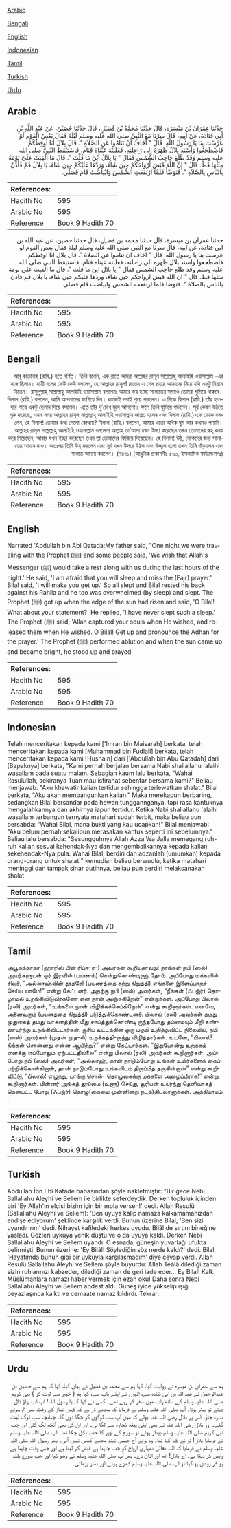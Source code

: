[Arabic](#arabic)

[Bengali](#bengali)

[English](#english)

[Indonesian](#indonesian)

[Tamil](#tamil)

[Turkish](#turkish)

[Urdu](#urdu)

## Arabic


<div dir="rtl" lang="ar" style={{fontSize:'larger',backgroundColor:'#f8f9fa',padding:20}}>
حَدَّثَنَا عِمْرَانُ بْنُ مَيْسَرَةَ، قَالَ حَدَّثَنَا مُحَمَّدُ بْنُ فُضَيْلٍ، قَالَ حَدَّثَنَا حُصَيْنٌ، عَنْ عَبْدِ اللَّهِ بْنِ أَبِي قَتَادَةَ، عَنْ أَبِيهِ، قَالَ سِرْنَا مَعَ النَّبِيِّ صلى الله عليه وسلم لَيْلَةً فَقَالَ بَعْضُ الْقَوْمِ لَوْ عَرَّسْتَ بِنَا يَا رَسُولَ اللَّهِ‏.‏ قَالَ ‏"‏ أَخَافُ أَنْ تَنَامُوا عَنِ الصَّلاَةِ ‏"‏‏.‏ قَالَ بِلاَلٌ أَنَا أُوقِظُكُمْ‏.‏ فَاضْطَجَعُوا وَأَسْنَدَ بِلاَلٌ ظَهْرَهُ إِلَى رَاحِلَتِهِ، فَغَلَبَتْهُ عَيْنَاهُ فَنَامَ، فَاسْتَيْقَظَ النَّبِيُّ صلى الله عليه وسلم وَقَدْ طَلَعَ حَاجِبُ الشَّمْسِ فَقَالَ ‏"‏ يَا بِلاَلُ أَيْنَ مَا قُلْتَ ‏"‏‏.‏ قَالَ مَا أُلْقِيَتْ عَلَىَّ نَوْمَةٌ مِثْلُهَا قَطُّ‏.‏ قَالَ ‏"‏ إِنَّ اللَّهَ قَبَضَ أَرْوَاحَكُمْ حِينَ شَاءَ، وَرَدَّهَا عَلَيْكُمْ حِينَ شَاءَ، يَا بِلاَلُ قُمْ فَأَذِّنْ بِالنَّاسِ بِالصَّلاَةِ ‏"‏‏.‏ فَتَوَضَّأَ فَلَمَّا ارْتَفَعَتِ الشَّمْسُ وَابْيَاضَّتْ قَامَ فَصَلَّى‏.‏
</div>
<div style={{backgroundColor:'#f8f9fa',padding:20, marginBottom: 10}}><table> <thead> <tr> <th>References:</th> <th></th> </tr> </thead> <tbody><tr><td>Hadith No</td><td>595</td></tr><tr><td>Arabic No</td><td>595</td></tr><tr><td>Reference</td><td>Book 9 Hadith 70</td></tr></tbody></table></div>


<div dir="rtl" lang="ar" style={{fontSize:'larger',backgroundColor:'#f8f9fa',padding:20}}>
حدثنا عمران بن ميسرة، قال حدثنا محمد بن فضيل، قال حدثنا حصين، عن عبد الله بن ابي قتادة، عن ابيه، قال سرنا مع النبي صلى الله عليه وسلم ليلة فقال بعض القوم لو عرست بنا يا رسول الله. قال " اخاف ان تناموا عن الصلاة ". قال بلال انا اوقظكم. فاضطجعوا واسند بلال ظهره الى راحلته، فغلبته عيناه فنام، فاستيقظ النبي صلى الله عليه وسلم وقد طلع حاجب الشمس فقال " يا بلال اين ما قلت ". قال ما القيت على نومة مثلها قط. قال " ان الله قبض ارواحكم حين شاء، وردها عليكم حين شاء، يا بلال قم فاذن بالناس بالصلاة ". فتوضا فلما ارتفعت الشمس وابياضت قام فصلى
</div>
<div style={{backgroundColor:'#f8f9fa',padding:20, marginBottom: 10}}><table> <thead> <tr> <th>References:</th> <th></th> </tr> </thead> <tbody><tr><td>Hadith No</td><td>595</td></tr><tr><td>Arabic No</td><td>595</td></tr><tr><td>Reference</td><td>Book 9 Hadith 70</td></tr></tbody></table></div>

## Bengali


<div dir="rtl" lang="bn" style={{fontSize:'larger',backgroundColor:'#f8f9fa',padding:20}}>
আবূ কাতাদাহ্ (রাযি.) হতে বর্ণিত। তিনি বলেন, এক রাতে আমরা আল্লাহর রাসূল সাল্লাল্লাহু আলাইহি ওয়াসাল্লাম -এর সঙ্গে ছিলাম। যাত্রী দলের কেউ কেউ বললেন, হে আল্লাহর রাসূল! রাতের এ শেষ প্রহরে আমাদের নিয়ে যদি একটু বিশ্রাম নিতেন। রাসুলুল্লাহ্ সাল্লাল্লাহু আলাইহি ওয়াসাল্লাম বললেনঃ আমার ভয় হচ্ছে সালাতের সময়ও তোমরা ঘুমিয়ে থাকবে। বিলাল (রাযি.) বললেন, আমি আপনাদের জাগিয়ে দিব। কাজেই সবাই শুয়ে পড়লেন। এ দিকে বিলাল (রাযি.) তাঁর হাওদার গায়ে একটু হেলান দিয়ে বসলেন। এতে তাঁর দু’চোখ মুদে আসলো। ফলে তিনি ঘুমিয়ে পড়লেন। সূর্য কেবল উঠতে শুরু করেছে, এমন সময় আল্লাহর রাসূল সাল্লাল্লাহু আলাইহি ওয়াসাল্লাম জাগ্রত হলেন এবং বিলাল (রাযি.)-কে ডেকে বললেন, হে বিলাল! তোমার কথা গেলো কোথায়? বিলাল (রাযি.) বললেন, আমার এতো অধিক ঘুম আর কখনও পায়নি। আল্লাহর রাসূল সাল্লাল্লাহু আলাইহি ওয়াসাল্লাম বললেনঃ আল্লাহ্ তা‘আলা যখন ইচ্ছা করেছেন তখন তোমাদের রূহ্ কবয করে নিয়েছেন; আবার যখন ইচ্ছা করেছেন তখন তা তোমাদের ফিরিয়ে দিয়েছেন। হে বিলাল! উঠ, লোকদের জন্য সালাতের আযান দাও। অতঃপর তিনি উযূ করলেন এবং সূর্য যখন উপরে উঠল এবং উজ্জ্বল হলো তখন তিনি দাঁড়ালেন এবং সালাত আদায় করলেন। ­(৭৪৭১) (আধুনিক প্রকাশনীঃ ৫৬০, ইসলামিক ফাউন্ডেশনঃ)
</div>
<div style={{backgroundColor:'#f8f9fa',padding:20, marginBottom: 10}}><table> <thead> <tr> <th>References:</th> <th></th> </tr> </thead> <tbody><tr><td>Hadith No</td><td>595</td></tr><tr><td>Arabic No</td><td>595</td></tr><tr><td>Reference</td><td>Book 9 Hadith 70</td></tr></tbody></table></div>

## English


<div dir="ltr" lang="en" style={{fontSize:'larger',backgroundColor:'#f8f9fa',padding:20}}>
Narrated 'Abdullah bin Abi Qatada:My father said, "One night we were traveling with the Prophet (ﷺ) and some people said, 'We wish that Allah's Messenger (ﷺ) would take a rest along with us during the last hours of the night.' He said, 'I am afraid that you will sleep and miss the (Fajr) prayer.' Bilal said, 'I will make you get up.' So all slept and Bilal rested his back against his Rahila and he too was overwhelmed (by sleep) and slept. The Prophet (ﷺ) got up when the edge of the sun had risen and said, 'O Bilal! What about your statement?' He replied, 'I have never slept such a sleep.' The Prophet (ﷺ) said, 'Allah captured your souls when He wished, and released them when He wished. O Bilal! Get up and pronounce the Adhan for the prayer.' The Prophet (ﷺ) performed ablution and when the sun came up and became bright, he stood up and prayed
</div>
<div style={{backgroundColor:'#f8f9fa',padding:20, marginBottom: 10}}><table> <thead> <tr> <th>References:</th> <th></th> </tr> </thead> <tbody><tr><td>Hadith No</td><td>595</td></tr><tr><td>Arabic No</td><td>595</td></tr><tr><td>Reference</td><td>Book 9 Hadith 70</td></tr></tbody></table></div>

## Indonesian


<div dir="ltr" lang="id" style={{fontSize:'larger',backgroundColor:'#f8f9fa',padding:20}}>
Telah menceritakan kepada kami ['Imran bin Maisarah] berkata, telah menceritakan kepada kami [Muhammad bin Fudlail] berkata, telah menceritakan kepada kami [Hushain] dari ['Abdullah bin Abu Qatadah] dari [Bapaknya] berkata, "Kami pernah berjalan bersama Nabi shallallahu 'alaihi wasallam pada suatu malam. Sebagian kaum lalu berkata, "Wahai Rasulullah, sekiranya Tuan mau istirahat sebentar bersama kami?" Beliau menjawab: "Aku khawatir kalian tertidur sehingga terlewatkan shalat." Bilal berkata, "Aku akan membangunkan kalian." Maka merekapun berbaring, sedangkan Bilal bersandar pada hewan tunggannganya, tapi rasa kantuknya mengalahkannya dan akhirnya iapun tertidur. Ketika Nabi shallallahu 'alaihi wasallam terbangun ternyata matahari sudah terbit, maka beliau pun bersabda: "Wahai Bilal, mana bukti yang kau ucapkan!" Bilal menjawab: "Aku belum pernah sekalipun merasakan kantuk seperti ini sebelumnya." Beliau lalu bersabda: "Sesungguhnya Allah Azza Wa Jalla memegang ruh-ruh kalian sesuai kehendak-Nya dan mengembalikannya kepada kalian sekehendak-Nya pula. Wahai Bilal, berdiri dan adzanlah (umumkan) kepada orang-orang untuk shalat!" kemudian beliau berwudlu, ketika matahari meninggi dan tampak sinar putihnya, beliau pun berdiri melaksanakan shalat
</div>
<div style={{backgroundColor:'#f8f9fa',padding:20, marginBottom: 10}}><table> <thead> <tr> <th>References:</th> <th></th> </tr> </thead> <tbody><tr><td>Hadith No</td><td>595</td></tr><tr><td>Arabic No</td><td>595</td></tr><tr><td>Reference</td><td>Book 9 Hadith 70</td></tr></tbody></table></div>

## Tamil


<div dir="ltr" lang="ta" style={{fontSize:'larger',backgroundColor:'#f8f9fa',padding:20}}>
அபூகத்தாதா (ஹாரிஸ் பின் ரிப்ஈ-ர-) அவர்கள் கூறியதாவது: நாங்கள் நபி (ஸல்) அவர்களுடன் ஓர் இரவில் (பயணம்) சென்றுகொண்டிருந் தோம். அப்போது மக்களில் சிலர், “அல்லாஹ்வின் தூதரே! (பயணத்தை சற்று நிறுத்தி) எங்களை இளைப்பாறச் செய்ய லாமே!” என்று கேட்டனர். அதற்கு நபி (ஸல்) அவர்கள், “நீங்கள் (ஃபஜ்ர்) தொழாமல் உறங்கிவிடுவீர்களோ என நான் அஞ்சுகிறேன்” என்றார்கள். அப்போது பிலால் (ரலி) அவர்கள், “உங்களை நான் விழிக்கச்செய்கிறேன்” என்று கூறினார்கள். எனவே, அனைவரும் (பயனத்தை நிறுத்தி) படுத்துக்கொண்டனர். பிலால் (ரலி) அவர்கள் தமது முதுகைத் தமது வாகனத்தின் மீது சாய்த்துக்கொண்டி ருந்தபோது தம்மையும் மீறி கண்ணயர்ந்து உறங்கிவிட்டார்கள். சூரிய வட்டத்தின் ஒரு பகுதி உதித்துவிட்ட நிலையில், நபி (ஸல்) அவர்கள் (முதன் முத-ல்) உறக்கத்தி-ருந்து விழித்தார்கள். உடனே, “பிலால்! நீங்கள் சொன்னது என்ன ஆயிற்று?” என்று கேட்டார்கள். “இதுபோன்று உறக்கம் எனக்கு எப்போதும் ஏற்பட்டதில்லை” என்று பிலால் (ரலி) அவர்கள் கூறினார்கள். அப்போது நபி (ஸல்) அவர்கள், “அல்லாஹ், தான் நாடும்போது உங்கள் உயிர்களைக் கைப்பற்றிக்கொள்கிறான்; தான் நாடும்போது உங்களிடம் திருப்பித் தருகின்றான்” என்று கூறிவிட்டு, “பிலால்! எழுந்து, பாங்கு சொல்- தொழுகைக்கு மக்களை அழைப்பீராக!” என்று கூறினார்கள். பின்னர் அங்கத் தூய்மை (உளூ) செய்து, சூரியன் உயர்ந்து தெளிவாகத் தென்பட்ட போது (ஃபஜ்ர்) தொழு(கையை முன்னின்று நடத்)திடலானார்கள். அத்தியாயம் :
</div>
<div style={{backgroundColor:'#f8f9fa',padding:20, marginBottom: 10}}><table> <thead> <tr> <th>References:</th> <th></th> </tr> </thead> <tbody><tr><td>Hadith No</td><td>595</td></tr><tr><td>Arabic No</td><td>595</td></tr><tr><td>Reference</td><td>Book 9 Hadith 70</td></tr></tbody></table></div>

## Turkish


<div dir="ltr" lang="tr" style={{fontSize:'larger',backgroundColor:'#f8f9fa',padding:20}}>
Abdullah İbn Ebî Katade babasından şöyle nakletmiştir: "Bir gece Nebi Sallallahu Aleyhi ve Sellem ile birlikte seferdeydik. Derken topluluk içinden biri 'Ey Allah'ın elçisi bizim için bir mola versen!' dedi. Allah Resulü (Sallallahu Aleyhi ve Sellem): 'Ben uyuya kalıp namaza kalkamamanızdan endişe ediyorum' şeklinde karşılık verdi. Bunun üzerine Bilal, 'Ben sizi uyandırırım' dedi. Nihayet kafiledeki herkes uyudu. Bilâl de sırtını bineğine yasladı. Gözleri uykuya yenik düştü ve o da uyuya kaldı. Derken Nebi Sallallahu Aleyhi ve Sellem uyandı. O esnada, güneşin yuvarlağı ufukta belirmişti. Bunun üzerine: 'Ey Bilâl! Söylediğin söz nerde kaldı?' dedi. Bilal, 'Hayatımda bunun gibi bir uykuyla karşılaşmadım' diye cevap verdi. Allah Resulü Sallallahu Aleyhi ve Sellem şöyle buyurdu: Allah Teâlâ dilediği zaman sizin ruhlarınızı kabzeder, dilediği zaman de geri iade eder... Ey Bilal! Kalk Müslümanlara namazı haber vermek için ezan oku! Daha sonra Nebi Sallallahu Aleyhi ve Sellem abdest aldı. Güneş iyice yükselip ışığı beyazlaşınca kalktı ve cemaate namaz kıldırdı. Tekrar:
</div>
<div style={{backgroundColor:'#f8f9fa',padding:20, marginBottom: 10}}><table> <thead> <tr> <th>References:</th> <th></th> </tr> </thead> <tbody><tr><td>Hadith No</td><td>595</td></tr><tr><td>Arabic No</td><td>595</td></tr><tr><td>Reference</td><td>Book 9 Hadith 70</td></tr></tbody></table></div>

## Urdu


<div dir="rtl" lang="ur" style={{fontSize:'larger',backgroundColor:'#f8f9fa',padding:20}}>
ہم سے عمران بن میسرہ نے روایت کیا، کہا ہم سے محمد بن فضیل نے بیان کیا، کہا کہ ہم سے حصین بن عبدالرحمٰن نے عبداللہ بن ابی قتادہ سے، انہوں نے اپنے باپ سے، کہا ہم ( خیبر سے لوٹ کر ) نبی کریم صلی اللہ علیہ وسلم کے ساتھ رات میں سفر کر رہے تھے۔ کسی نے کہا کہ یا رسول اللہ! آپ اب پڑاؤ ڈال دیتے تو بہتر ہوتا۔ آپ صلی اللہ علیہ وسلم نے فرمایا کہ مجھے ڈر ہے کہ کہیں نماز کے وقت بھی تم سوتے نہ رہ جاؤ۔ اس پر بلال رضی اللہ عنہ بولے کہ میں آپ سب لوگوں کو جگا دوں گا۔ چنانچہ سب لوگ لیٹ گئے۔ اور بلال رضی اللہ عنہ نے بھی اپنی پیٹھ کجاوہ سے لگا لی۔ اور ان کی بھی آنکھ لگ گئی اور جب نبی کریم صلی اللہ علیہ وسلم بیدار ہوئے تو سورج کے اوپر کا حصہ نکل چکا تھا۔ آپ صلی اللہ علیہ وسلم نے فرمایا بلال! تو نے کیا کہا تھا۔ وہ بولے آج جیسی نیند مجھے کبھی نہیں آئی۔ پھر رسول اللہ صلی اللہ علیہ وسلم نے فرمایا کہ اللہ تعالیٰ تمہاری ارواح کو جب چاہتا ہے قبض کر لیتا ہے اور جس وقت چاہتا ہے واپس کر دیتا ہے۔ اے بلال! اٹھ اور اذان دے۔ پھر آپ صلی اللہ علیہ وسلم نے وضو کیا اور جب سورج بلند ہو کر روشن ہو گیا تو آپ صلی اللہ علیہ وسلم کھڑے ہوئے اور نماز پڑھائی۔
</div>
<div style={{backgroundColor:'#f8f9fa',padding:20, marginBottom: 10}}><table> <thead> <tr> <th>References:</th> <th></th> </tr> </thead> <tbody><tr><td>Hadith No</td><td>595</td></tr><tr><td>Arabic No</td><td>595</td></tr><tr><td>Reference</td><td>Book 9 Hadith 70</td></tr></tbody></table></div>